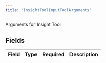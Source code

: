 ```yaml
---
title: 'InsightToolInputToolArguments'
---
```


Arguments for Insight Tool


## Fields

| Field       | Type        | Required    | Description |
| ----------- | ----------- | ----------- | ----------- |
